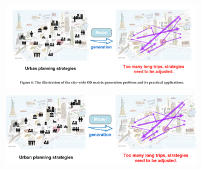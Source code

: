 
![image](https://github.com/loooffeeeey/KDD2023/blob/main/assets/rebuttal.png)

![image](https://github.com/loooffeeeey/KDD2023/blob/main/assets/illustration.png)
